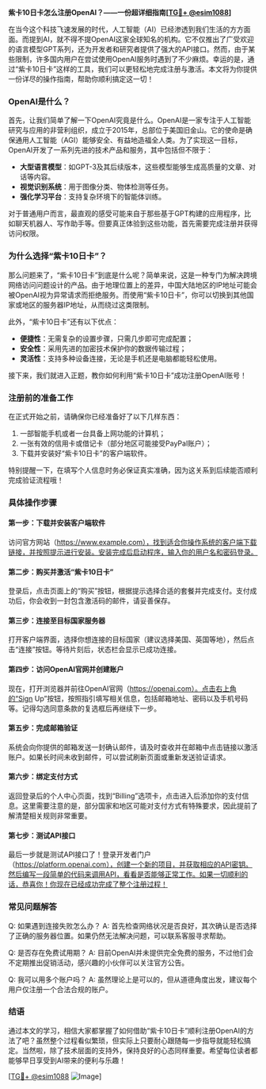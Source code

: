 **紫卡10日卡怎么注册OpenAI？——一份超详细指南[[TG💪+ @esim1088](https://t.me/s/esim1088)]**

在当今这个科技飞速发展的时代，人工智能（AI）已经渗透到我们生活的方方面面。而提到AI，就不得不提OpenAI这家全球知名的机构。它不仅推出了广受欢迎的语言模型GPT系列，还为开发者和研究者提供了强大的API接口。然而，由于某些限制，许多国内用户在尝试使用OpenAI服务时遇到了不少麻烦。幸运的是，通过“紫卡10日卡”这样的工具，我们可以更轻松地完成注册与激活。本文将为你提供一份详尽的操作指南，帮助你顺利搞定这一切！

### OpenAI是什么？

首先，让我们简单了解一下OpenAI究竟是什么。OpenAI是一家专注于人工智能研究与应用的非营利组织，成立于2015年，总部位于美国旧金山。它的使命是确保通用人工智能（AGI）能够安全、有益地造福全人类。为了实现这一目标，OpenAI开发了一系列先进的技术产品和服务，其中包括但不限于：

- **大型语言模型**：如GPT-3及其后续版本，这些模型能够生成高质量的文章、对话等内容。
- **视觉识别系统**：用于图像分类、物体检测等任务。
- **强化学习平台**：支持复杂环境下的智能体训练。

对于普通用户而言，最直观的感受可能来自于那些基于GPT构建的应用程序，比如聊天机器人、写作助手等。但要真正体验到这些功能，首先需要完成注册并获得访问权限。

### 为什么选择“紫卡10日卡”？

那么问题来了，“紫卡10日卡”到底是什么呢？简单来说，这是一种专门为解决跨境网络访问问题设计的产品。由于地理位置上的差异，中国大陆地区的IP地址可能会被OpenAI视为异常请求而拒绝服务。而使用“紫卡10日卡”，你可以切换到其他国家或地区的服务器IP地址，从而绕过这类限制。

此外，“紫卡10日卡”还有以下优点：
- **便捷性**：无需复杂的设置步骤，只需几步即可完成配置；
- **安全性**：采用先进的加密技术保护你的数据传输过程；
- **灵活性**：支持多种设备连接，无论是手机还是电脑都能轻松使用。

接下来，我们就进入正题，教你如何利用“紫卡10日卡”成功注册OpenAI账号！

### 注册前的准备工作

在正式开始之前，请确保你已经准备好了以下几样东西：
1. 一部智能手机或者一台具备上网功能的计算机；
2. 一张有效的信用卡或借记卡（部分地区可能接受PayPal账户）；
3. 下载并安装好“紫卡10日卡”的客户端软件。

特别提醒一下，在填写个人信息时务必保证真实准确，因为这关系到后续能否顺利完成验证流程哦！

### 具体操作步骤

#### 第一步：下载并安装客户端软件
访问官方网站（https://www.example.com），找到适合你操作系统的客户端下载链接，并按照提示进行安装。安装完成后启动程序，输入你的用户名和密码登录。

#### 第二步：购买并激活“紫卡10日卡”
登录后，点击页面上的“购买”按钮，根据提示选择合适的套餐并完成支付。支付成功后，你会收到一封包含激活码的邮件，请妥善保存。

#### 第三步：连接至目标国家服务器
打开客户端界面，选择你想连接的目标国家（建议选择美国、英国等地），然后点击“连接”按钮。等待片刻后，状态栏会显示已成功连接。

#### 第四步：访问OpenAI官网并创建账户
现在，打开浏览器并前往OpenAI官网（https://openai.com）。点击右上角的“Sign Up”按钮，按照指引填写相关信息，包括邮箱地址、密码以及手机号码等。记得勾选同意条款的复选框后再继续下一步。

#### 第五步：完成邮箱验证
系统会向你提供的邮箱发送一封确认邮件，请及时查收并在邮箱中点击链接以激活账户。如果长时间未收到邮件，可以尝试刷新页面或重新发送验证请求。

#### 第六步：绑定支付方式
返回登录后的个人中心页面，找到“Billing”选项卡，点击进入后添加你的支付信息。这里需要注意的是，部分国家和地区可能对支付方式有特殊要求，因此提前了解清楚相关规则非常重要。

#### 第七步：测试API接口
最后一步就是测试API接口了！登录开发者门户（https://platform.openai.com），创建一个新的项目，并获取相应的API密钥。然后编写一段简单的代码来调用API，看看是否能够正常工作。如果一切顺利的话，恭喜你！你现在已经成功完成了整个注册过程！

### 常见问题解答

Q: 如果遇到连接失败怎么办？
A: 首先检查网络状况是否良好，其次确认是否选择了正确的服务器位置。如果仍然无法解决问题，可以联系客服寻求帮助。

Q: 是否存在免费试用期？
A: 目前OpenAI并未提供完全免费的服务，不过他们会不定期推出促销活动，感兴趣的小伙伴可以关注官方公告。

Q: 我可以用多个账户吗？
A: 虽然理论上是可以的，但从道德角度出发，建议每个用户仅注册一个合法合规的账户。

### 结语

通过本文的学习，相信大家都掌握了如何借助“紫卡10日卡”顺利注册OpenAI的方法了吧？虽然整个过程看似繁琐，但实际上只要耐心跟随每一步指导就能轻松搞定。当然啦，除了技术层面的支持外，保持良好的心态同样重要。希望每位读者都能够早日享受到AI带来的便利与乐趣！

[[TG💪+ @esim1088](https://t.me/s/esim1088) ![Image](https://i.postimg.cc/4NQfJmqS/Snipaste-2025-05-13-00-14-12.png)]